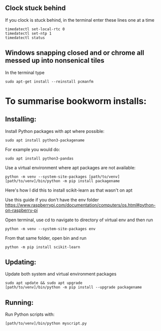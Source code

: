 ## Clock stuck behind
If you clock is stuck behind, in the terminal enter these lines one at a time

    timedatectl set-local-rtc 0
    timedatectl set-ntp 1
    timedatectl status
  
  
## Windows snapping closed and or chrome all messed up into nonsenical tiles

In the terminal type 

    sudo apt-get install --reinstall pcmanfm





# To summarise bookworm installs:

## Installing:
Install Python packages with apt where possible:

    sudo apt install python3-packagename

For example you would do:

    sudo apt install python3-pandas

Use a virtual environment where apt packages are not available:

    python -m venv --system-site-packages [path/to/venv]
    [path/to/venv]/bin/python -m pip install packagename


Here's how I did this to install scikit-learn as that wasn't on apt

Use this guide if you don't have the env folder
https://www.raspberrypi.com/documentation/computers/os.html#python-on-raspberry-pi

Open  terminal, use cd to navigate to directory of virtual env and then run

    python -m venv --system-site-packages env

From that same folder, open bin and run

    python -m pip install scikit-learn

## Updating:

Update both system and virtual environment packages


    sudo apt update && sudo apt upgrade
    [path/to/venv]/bin/python -m pip install --upgrade packagename

## Running:
Run Python scripts with:

    [path/to/venv]/bin/python myscript.py
